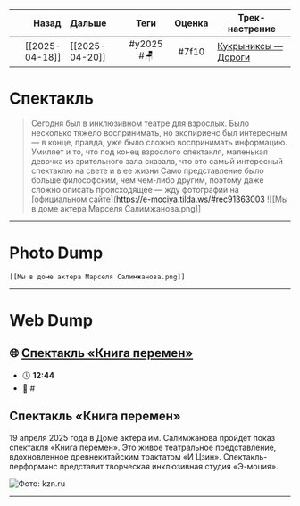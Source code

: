 |          Назад | Дальше         |    Теги    | Оценка | Трек-настрение                                                                     |
| --------------:|:-------------- |:----------:|:------:| ---------------------------------------------------------------------------------- |
| [[2025-04-18]] | [[2025-04-20]] | #y2025 #🪑 | #7f10  | [Кукрыниксы — Дороги](https://youtube.com/watch?v=pF_zz0yMx0c&si=9iBbd2cs8xE_U18L) |

# Спектакль
> Сегодня был в инклюзивном театре для взрослых. Было несколько тяжело воспринимать, но экспириенс был интересным — в конце, правда, уже было сложно воспринимать информацию. Умиляет и то, что под конец взрослого спектакля, маленькая девочка из зрительного зала сказала, что это самый интересный спектаклю на свете и в ее жизни
> Само представление было больше философским, чем чем-либо другим, поэтому даже сложно описать происходящее  — жду фотографий на [официальном сайте](https://e-mociya.tilda.ws/#rec91363003
![[Мы в доме актера Марселя Салимжанова.png]]

---

# Photo Dump

```litegal
[[Мы в доме актера Марселя Салимжанова.png]]
```

---

# Web Dump
## 🌐 [Спектакль «Книга перемен»](https://kuda-kazan.ru/event/spektakl-kniga-peremen/) 
- 🕔 **12:44** 
- 🔖 #

## Спектакль «Книга перемен»

19 апреля 2025 года в Доме актера им. Салимжанова пройдет показ спектакля «Книга перемен». Это живое театральное представление, вдохновленное древнекитайским трактатом «И Цзин». Спектакль-перформанс представит творческая инклюзивная студия «Э-моция».

![Фото: kzn.ru](https://kuda-kazan.ru/uploads/70eb277e10f105ac9114e72adcd27c2d.jpg)
___
